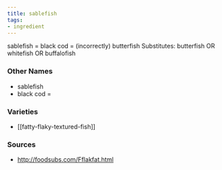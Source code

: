 ```yaml
---
title: sablefish
tags:
- ingredient
---
```

sablefish = black cod = (incorrectly) butterfish Substitutes: butterfish OR whitefish OR buffalofish

### Other Names

* sablefish
* black cod =

### Varieties

* [[fatty-flaky-textured-fish]]

### Sources
* http://foodsubs.com/Fflakfat.html
